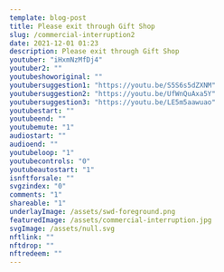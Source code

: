 ```yaml
---
template: blog-post
title: Please exit through Gift Shop
slug: /commercial-interruption2
date: 2021-12-01 01:23
description: Please exit through Gift Shop
youtuber: "iHxmNzMfDj4"
youtuber2: ""
youtubeshoworiginal: ""
youtubersuggestion1: "https://youtu.be/S5S6s5dZXNM"
youtubersuggestion2: "https://youtu.be/UfWnQuAxa5Y"
youtubersuggestion3: "https://youtu.be/LE5m5aawuao"
youtubestart: ""
youtubeend: ""
youtubemute: "1"
audiostart: ""
audioend: ""
youtubeloop: "1"
youtubecontrols: "0"
youtubeautostart: "1"
isnftforsale: ""
svgzindex: "0"
comments: "1"
shareable: "1"
underlayImage: /assets/swd-foreground.png
featuredImage: /assets/commercial-interruption.jpg
svgImage: /assets/null.svg
nftlink: ""
nftdrop: ""
nftredeem: ""
---
```





<div style="position:relative; top:0; z-index:0; border:px solid blue; height:100vh; width:100vw; overflow:hidden; display:flex; ">










<!-- <div class="" style="position:relative; z-index:0; min-width:; height:100%; padding:4vh 1rem 1rem 3rem; font-size:clamp(.7rem, 3vw, 3.2rem); left:0;, top:4vh; line-height:100%; text-shadow:0 2px 7px #000; background:rgba(0,0,0,0.50); border-radius:12px; border:0px solid yellow;"> -->
  <!-- <p>Quorra is the last of the Midichlorians.</p>
  <p>Everything you do or learn</p>
  <p>will be imprinted on this disk.</p>
  <br />
  <p>If you lose your disk or fail to</p>
  <p>follow commands, you will be</p>
  <p>subject to immediate de-resolution.</p>
  <br />
  <p>Mirroring complete. Disk Activated.</p>
  <br />
  <p class="TRON txtshadow tronText actionJackson" style="cursor:pointer; margin:0 auto; padding: 0; text-decoration:none; text-shadow:3px 3px 6px rgb(0, 162, 184); font-size:80%;"><a href="/lightdisc-grid/" style="position:relative;">Proceed to games.</a></p> -->
<!-- </div> -->



<!-- end -->
</div>











<!-- <object style="width:100%; height:100vh; position:absolute; top:0; right:0;" class="character" id="svg1" data="/assets/mcp.svg" type="image/svg+xml" alt="animated content" title="animated content" ></object> -->



<object style="width:100vw; height:100vh; position:absolute; top:0; right:0; left:0;" class=" " id="svg1" data="/assets/transcendence.svg" type="image/svg+xml" alt="animated content" title="animated content" ></object>





<!-- <img style="width:; height:75%; position:absolute; bottom:0; left:30vw;" class="character " src="/assets/kevin-flynn.png" alt="animated content" title="animated content" />


 

<img style="width:; height:65%; position:absolute; bottom:0; left:0; transform: scaleX(-1);" class="character evil" src="/assets/clu2.png" alt="animated content" title="animated content" /> -->


<!-- XjuLZwlDxh8 -->